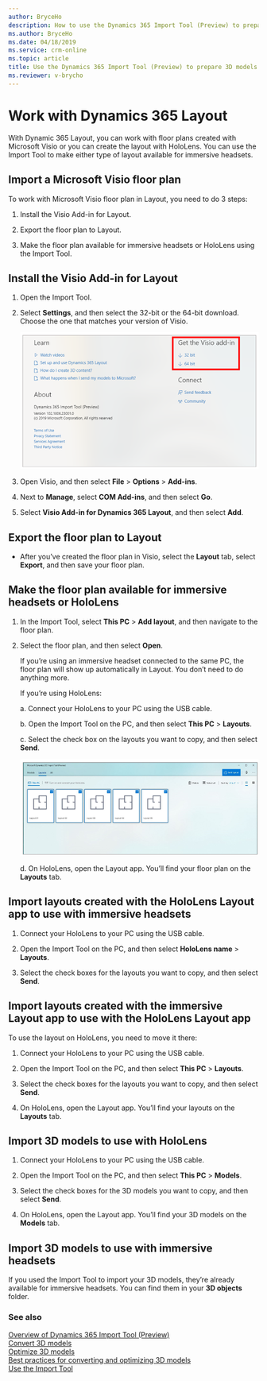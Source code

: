 ```yaml
---
author: BryceHo
description: How to use the Dynamics 365 Import Tool (Preview) to prepare 3D models to work with Dynamics 365 Layout
ms.author: BryceHo
ms.date: 04/18/2019
ms.service: crm-online
ms.topic: article
title: Use the Dynamics 365 Import Tool (Preview) to prepare 3D models to work with Dynamics 365 Layout
ms.reviewer: v-brycho
---
```


# Work with Dynamics 365 Layout

With Dynamic 365 Layout, you can work with floor plans created with Microsoft Visio or you can create the layout with HoloLens. You can use the Import Tool to make either type of layout available for immersive headsets. 

## Import a Microsoft Visio floor plan

To work with Microsoft Visio floor plan in Layout, you need to do 3 steps:

1.	Install the Visio Add-in for Layout. 

2.	Export the floor plan to Layout.

3.	Make the floor plan available for immersive headsets or HoloLens using the Import Tool.

## Install the Visio Add-in for Layout

1.	Open the Import Tool.

2.	Select **Settings**, and then select the 32-bit or the 64-bit download. Choose the one that matches your version of Visio.

    ![Visio add-in](media/visio-add-in.PNG "Visio add-in") 

3.	Open Visio, and then select **File** > **Options** > **Add-ins**.

4.	Next to **Manage**, select **COM Add-ins**, and then select **Go**.

5.	Select **Visio Add-in for Dynamics 365 Layout**, and then select **Add**.

## Export the floor plan to Layout

- After you’ve created the floor plan in Visio, select the **Layout** tab, select **Export**, and then save your floor plan.

## Make the floor plan available for immersive headsets or HoloLens 

1.	In the Import Tool, select **This PC** > **Add layout**, and then navigate to the floor plan.

2.	Select the floor plan, and then select **Open**.

    If you’re using an immersive headset connected to the same PC, the floor plan will show up automatically in Layout. You don’t need to do anything more.

    If you’re using HoloLens:
    
    a.	Connect your HoloLens to your PC using the USB cable.

    b.	Open the Import Tool on the PC, and then select **This PC** > **Layouts**.

    c.	Select the check box on the layouts you want to copy, and then select **Send**.
    
       ![Copy layouts](media/copy-layouts.PNG "Copy layouts") 
    
    d.	On HoloLens, open the Layout app. You’ll find your floor plan on the **Layouts** tab.
    
## Import layouts created with the HoloLens Layout app to use with immersive headsets

1.	Connect your HoloLens to your PC using the USB cable.

2.	Open the Import Tool on the PC, and then select **HoloLens name** > **Layouts**.

3.	Select the check boxes for the layouts you want to copy, and then select **Send**.

## Import layouts created with the immersive Layout app to use with the HoloLens Layout app

To use the layout on HoloLens, you need to move it there:

1.	Connect your HoloLens to your PC using the USB cable.

2.	Open the Import Tool on the PC, and then select **This PC** > **Layouts**.

3.	Select the check boxes for the layouts you want to copy, and then select **Send**.

4.	On HoloLens, open the Layout app. You’ll find your layouts on the **Layouts** tab.

## Import 3D models to use with HoloLens

1.	Connect your HoloLens to your PC using the USB cable.

2.	Open the Import Tool on the PC, and then select **This PC** > **Models**.

3.	Select the check boxes for the 3D models you want to copy, and then select **Send**.

4.	On HoloLens, open the Layout app. You’ll find your 3D models on the **Models** tab.

## Import 3D models to use with immersive headsets

If you used the Import Tool to import your 3D models, they’re already available for immersive headsets. You can find them in your **3D objects** folder. 

### See also
[Overview of Dynamics 365 Import Tool (Preview)](index.md)<br>
[Convert 3D models](convert-models.md)<br>
[Optimize 3D models](optimize-models.md)<br>
[Best practices for converting and optimizing 3D models](best-practices.md)<br>
[Use the Import Tool](import-tool.md)
    


